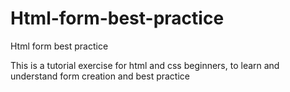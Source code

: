 # Html-form-best-practice
Html form best practice

This is a tutorial exercise for html and css beginners, to learn and understand form creation and best practice

